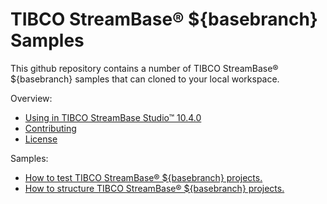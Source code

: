 # TIBCO StreamBase&reg; ${basebranch} Samples

This github repository contains a number of TIBCO StreamBase&reg; ${basebranch} samples that can cloned to your local workspace.

Overview:

* [Using in TIBCO StreamBase Studio&trade; 10.4.0](docs/studio.md)
* [Contributing](docs/contributing.md)
* [License](docs/LICENSE)

Samples:

* [How to test TIBCO StreamBase&reg; ${basebranch} projects.](testing)
* [How to structure TIBCO StreamBase&reg; ${basebranch} projects.](structure)
